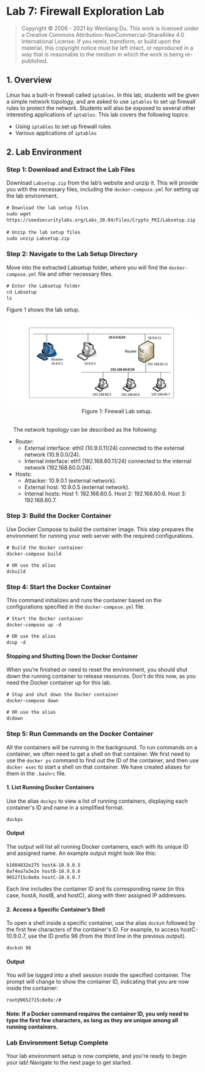 # Lab 7: Firewall Exploration Lab

>Copyright © 2006 - 2021 by Wenliang Du.
>This work is licensed under a Creative Commons Attribution-NonCommercial-ShareAlike 4.0 International License. If you remix, transform, or build upon the material, this copyright notice must be left intact, or reproduced in a way that is reasonable to the medium in which the work is being re-published.

## 1. Overview
Linux has a built-in firewall called `iptables`. In this lab, students will be given a simple network topology, and are asked to use `iptables` to set up firewall rules to protect the network. Students will also be exposed to several other interesting applications of `iptables`. This lab covers the following topics:

- Using `iptables` to set up firewall rules
- Various applications of `iptables`

## 2. Lab Environment

### Step 1: Download and Extract the Lab Files
Download `Labsetup.zip` from the lab’s website and unzip it. This will provide you with the necessary files, including the `docker-compose.yml` for setting up the lab environment.

```
# Download the lab setup files
sudo wget https://seedsecuritylabs.org/Labs_20.04/Files/Crypto_PKI/Labsetup.zip

# Unzip the lab setup files
sudo unzip Labsetup.zip
```

### Step 2: Navigate to the Lab Setup Directory
Move into the extracted Labsetup folder, where you will find the `docker-compose.yml` file and other necessary files.

```
# Enter the Labsetup folder
cd Labsetup
ls
```

Figure 1 shows the lab setup.

![Lab setup](../images/net-sec-firewall-exploration-lab-setup.png)
&emsp; &emsp; &emsp; &emsp; &emsp; &emsp; &emsp; &emsp; &emsp; &emsp; &emsp; Figure 1: Firewall Lab setup.

<Br>
&emsp; 
The network topology can be described as the following:

* Router:
   - External interface: eth0 (10.9.0.11/24) connected to the external network (10.9.0.0/24).
   - Internal interface: eth1 (192.168.60.11/24) connected to the internal network (192.168.60.0/24).
* Hosts:
   - Attacker: 10.9.0.1 (external network).
   - External host: 10.9.0.5 (external network).
   - Internal hosts:
     Host 1: 192.168.60.5.
     Host 2: 192.168.60.6.
     Host 3: 192.168.60.7.


### Step 3: Build the Docker Container
Use Docker Compose to build the container image. This step prepares the environment for running your web server with the required configurations.

```
# Build the Docker container
docker-compose build
```
```
# OR use the alias
dcbuild
```

### Step 4: Start the Docker Container
This command initializes and runs the container based on the configurations specified in the `docker-compose.yml` file.

```
# Start the Docker container
docker-compose up -d
```
```
# OR use the alias
dcup -d
```

#### Stopping and Shutting Down the Docker Container
When you’re finished or need to reset the environment, you should shut down the running container to release resources.
Don't do this now, as you need the Docker container up for this lab.

```
# Stop and shut down the Docker container
docker-compose down
```
```
# OR use the alias
dcdown
```

### Step 5: Run Commands on the Docker Container
All the containers will be running in the background. To run commands on a container, we often need
to get a shell on that container. We first need to use the `docker ps` command to find out the ID of
the container, and then use `docker exec` to start a shell on that container. We have created aliases for
them in the `.bashrc` file.

#### 1. List Running Docker Containers
Use the alias `dockps` to view a list of running containers, displaying each container's ID and name in a simplified format.

```
dockps
```

#### Output
The output will list all running Docker containers, each with its unique ID and assigned name. An example output might look like this:

```
b1004832e275 hostA-10.9.0.5
0af4ea7a3e2e hostB-10.9.0.6
9652715c8e0a hostC-10.9.0.7
```
Each line includes the container ID and its corresponding name (in this case, hostA, hostB, and hostC), along with their assigned IP addresses.

#### 2. Access a Specific Container’s Shell
To open a shell inside a specific container, use the alias `docksh` followed by the first few characters of the container's ID. For example, to access hostC-10.9.0.7, use the ID prefix 96 (from the third line in the previous output).

```
docksh 96
```

#### Output
You will be logged into a shell session inside the specified container. The prompt will change to show the container ID, indicating that you are now inside the container:

```
root@9652715c8e0a:/#
```

#### Note: If a Docker command requires the container ID, you only need to type the first few characters, as long as they are unique among all running containers.

### Lab Environment Setup Complete

Your lab environment setup is now complete, and you're ready to begin your lab! Navigate to the next page to get started.
